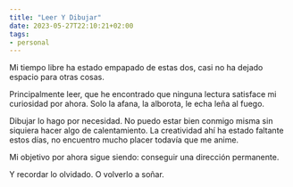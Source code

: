```yaml
---
title: "Leer Y Dibujar"
date: 2023-05-27T22:10:21+02:00
tags:
- personal
---
```

 Mi tiempo libre ha estado empapado de estas dos, casi no ha dejado espacio para otras cosas.

Principalmente leer, que he encontrado que ninguna lectura satisface mi curiosidad por ahora. Solo la afana, la alborota, le echa leña al fuego.

Dibujar lo hago por necesidad. No puedo estar bien conmigo misma sin siquiera hacer algo de calentamiento. La creatividad ahí ha estado faltante estos días, no encuentro mucho placer todavía que me anime.

Mi objetivo por ahora sigue siendo: conseguir una dirección permanente. 

Y recordar lo olvidado. O volverlo a soñar.